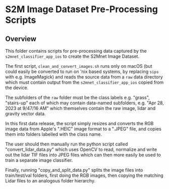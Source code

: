# S2M Image Dataset Pre-Processing Scripts

## Overview

This folder contains scripts for pre-processing data captured by the `s2mnet_classifier_app_ios` to create the S2Mnet Image Dataset.

The first script, `clean_and_convert_images.sh` runs only on macOS (but could easily be converted to run on 'nix based systems, by replacing `sips` with e.g. ImageMagick) and reads the source data from a `raw` data directory which must contain output from the `s2mnet_classifier_app_ios` copied from the device.

The subfolders of the `raw` folder must be the class labels e.g. "grass", "stairs-up" each of which may contain data-named subfolders, e.g. "Apr 28, 2023 at 9/47/16 AM" which themselves contain the raw image, lidar and gravity vector data.

In this first data release, the script simply resizes and converts the RGB image data from Apple's ".HEIC" image format to a ".JPEG" file, and copies them into folders labelled with the class name.

The user should then manually run the python script called "convert_lidar_data.py" which uses OpenCV to read, normalize and write out the lidar TIF files into JPEG files which can then more easily be used to train a separate image classifier.

Finally, running "copy_and_split_data.py" splits the image files into train/test/val folders, first doing the RGB images, then copying the matching Lidar files to an analogous folder hierarchy.